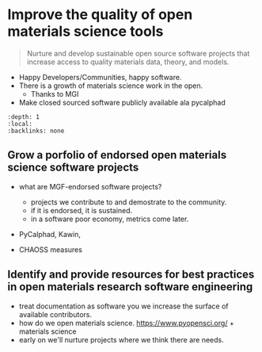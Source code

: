 # Improve the quality of open materials science tools

> Nurture and develop sustainable open source software projects that increase access to quality materials data, theory, and models.

* Happy Developers/Communities, happy software.
* There is a growth of materials science work in the open.
  * Thanks to MGI
* Make closed sourced software publicly available ala pycalphad

```{contents} Open source objectives
:depth: 1
:local:
:backlinks: none
```

## Grow a porfolio of endorsed open materials science software projects

* what are MGF-endorsed software projects?
  * projects we contribute to and demostrate to the community.
  * if it is endorsed, it is sustained. 
  * in a software poor economy, metrics come later.

* PyCalphad, Kawin, 
* CHAOSS measures

## Identify and provide resources for best practices in open materials research software engineering

* treat documentation as software you we increase the surface of available contributors.
* how do we open materials science. https://www.pyopensci.org/ + materials science
* early on we'll nurture projects where we think there are needs.